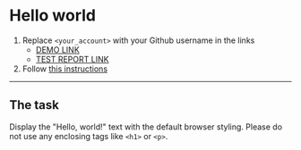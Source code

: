 # Hello world

1. Replace `<your_account>` with your Github username in the links
   - [DEMO LINK](https://mariiafil.github.io/layout_hello-world/) <br>
   - [TEST REPORT LINK](https://mariiafil.github.io/layout_hello-world/report/html_report/)
2. Follow [this instructions](https://mate-academy.github.io/layout_task-guideline/)

---

## The task

Display the "Hello, world!" text with the default browser styling. Please do not
use any enclosing tags like `<h1>` or `<p>`.
